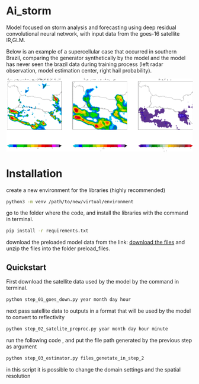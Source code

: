 # Ai_storm
Model focused on storm analysis and forecasting using deep residual convolutional neural network, with input data from the goes-16 satellite IR,GLM.

Below is an example of a supercellular case that occurred in southern Brazil, comparing the generator synthetically by the model and the model has never seen the brazil data during training process (left radar observation, model estimation center, right hail probability).

![alt text](https://github.com/otaviomf123/ai_storm/blob/main/imagens/comparete_radar_toll.gif "Example")

# Installation

create a new environment for the libraries (highly recommended) 

  ```sh
python3 -m venv /path/to/new/virtual/environment
  ```


go to the folder where the code, and install the libraries with the command in terminal.

  ```sh
pip install -r requirements.txt
```

download the preloaded model data from the link: [download the files](https://drive.google.com/file/d/16OGhBi8GAa9xq5tE1q9AwzMRGlbaLkfc/view?usp=sharing)
and unzip the files into the folder preload_files.

## Quickstart

First download the satellite data used by the model by the command in terminal.
  ```sh
python step_01_goes_down.py year month day hour
```
next pass satellite data to outputs in a format that will be used by the model to convert to reflectivity

  ```sh
python step_02_satelite_preproc.py year month day hour minute
```
run the following code , and put the file path generated by the previous step as argument

  ```sh
python step_03_estimator.py files_genetate_in_step_2
```
in this script it is possible to change the domain settings and the spatial resolution

